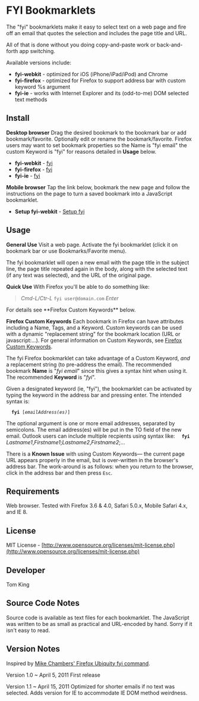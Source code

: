 FYI Bookmarklets
==========

The "fyi" bookmarklets make it easy to select text on a web page and fire off an email
that quotes the selection and includes the page title and URL.

All of that is done without you doing copy-and-paste work or back-and-forth app switching.

Available versions include:

+ **fyi-webkit** - optimized for iOS (iPhone/iPad/iPod) and Chrome
+ **fyi-firefox** - optimized for Firefox to support address bar with custom keyword %s argument
+ **fyi-ie** - works with Internet Explorer and its (odd-to-me) DOM selected text methods

Install
----------

**Desktop browser**
Drag the desired bookmark to the bookmark bar or add bookmark/favorite.
Optionally edit or rename the bookmark/favorite. Firefox users may want to set bookmark properties
so the Name is "fyi email" the custom Keyword is "fyi" for reasons detailed in **Usage** below.

+ **fyi-webkit** - <a href="javascript:var%20r=%22%250A%22,t=encodeURIComponent(document.title),g=window.getSelection();location.href=%22mailto:%20?subject=fyi:%20%22+t+%22&body=%22+t+r+location.href+r+(g!=%22%22?(%22---%22+r+encodeURIComponent(g)+r+r):%22%22);void%20(%221.Y%22);" title="fyi-webkit">fyi</a>
+ **fyi-firefox** - <a href="javascript:var%20r=%22%250A%22,t=encodeURIComponent(document.title),g=window.getSelection();location.href=%22mailto:%22+(String(%22%25s%22)===%22%25s%22?%22%20%22:%22%25s%22)+%22?subject=fyi:%20%22+t+%22&body=%22+t+r+location.href+(g!=%22%22?(%22---%22+r+encodeURIComponent(g)+r+r):%22%22);void%20(%221.8%22);" title="fyi-firefox">fyi</a>
+ **fyi-ie** - <a href="javascript:var%20r=%22%250A%22,t=encodeURIComponent(document.title),g=document.selection;location.href=%22mailto:%20?subject=fyi:%20%22+t+%22&body=%22+t+r+location.href+r+(g&&g.createRange().text?(%22---%22+r+encodeURIComponent(g.createRange().text)+r+%22--%22+r+r):%22%22);void%20(%221.8%22);" title="fyi-ie">fyi</a>

**Mobile browser**
Tap the link below, bookmark the new page and follow the instructions
on the page to turn a saved bookmark into a JavaScript bookmarklet.

+ **Setup fyi-webkit** - <a href="http://mmind.me/_?javascript:var%20r=%22%250A%22,t=encodeURIComponent(document.title),g=window.getSelection();location.href=%22mailto:%20?subject=fyi:%20%22+t+%22&body=%22+t+r+location.href+r+(g!=%22%22?(%22---%22+r+encodeURIComponent(g)+r+r):%22%22);void%20(%221.Y%22);" title="Setup fyi-webkit">Setup fyi</a>


Usage
----------

**General Use**
Visit a web page.
Activate the fyi bookmarklet (click it on bookmark bar or use Bookmarks/Favorite menu).

The fyi bookmarklet will open a new email with the page title in the subject line,
the page title repeated again in the body, along with the selected text (if any text
was selected), and the URL of the original page.

**Quick Use**
With Firefox you'll be able to do something like:
<blockquote><i>Cmd-L/Ctr-L</i> <code>fyi user@domain.com</code> <i>Enter</i></blockquote>
For details see  **Firefox Custom Keywords** below.

**Firefox Custom Keywords**
Each bookmark in Firefox can have attributes including a Name, Tags, and
a Keyword. Custom keywords can be used with a dynamic "replacement string"
for the bookmark location (URL or javascript:…).
For general information on Custom Keywords, see [Firefox Custom Keywords](https://www.mozilla.org/docs/end-user/keywords.html "Mozilla Firefox Custom Keywords").

The fyi Firefox bookmarklet can take advantage of a Custom Keyword, _and_
a replacement string (to pre-address the email). The recommended bookmark
**Name** is "_fyi email_" since this gives a syntax hint when using it. The
recommended **Keyword** is "_fyi_".

Given a designated keyword (ie, "fyi"), the bookmarklet can be activated by
typing the keyword in the address bar and pressing enter. The intended syntax
is:

<code><b>&nbsp;&nbsp;fyi</b> [<i>emailAddress(es)</i>]</code>

The optional argument is one or more email addresses, separated by semicolons.
The email address(es) will be put in the TO field of the new email. Outlook users
can include multiple recpients using syntax like:
<code><b>&nbsp;&nbsp;fyi</b> </code>_Lastname1_,_Firstname1_;_Lastname2_,_Firstname2_;…

There is a **Known Issue** with using Custom Keywords&mdash;
the current page URL appears properly in the email, but is over-written in the browser's
address bar. The work-around is as follows: when you return to the browser, click in the address bar
and then press `Esc`.

Requirements
----------

Web browser. Tested with Firefox 3.6 & 4.0, Safari 5.0.x, Mobile Safari 4.x, and IE 8.

License
----------

MIT License - [http://www.opensource.org/licenses/mit-license.php](http://www.opensource.org/licenses/mit-license.php)

Developer
----------

Tom King

Source Code Notes
----------

Source code is available as text files for each bookmarklet.
The JavaScript was written to be as small as practical and URL-encoded by hand.
Sorry if it isn't easy to read.

Version Notes
----------

Inspired by [Mike Chambers' Firefox Ubiquity fyi command](http://www.mikechambers.com/blog/2009/07/13/fyi-ubiquity-command-updated/ "Mike Chambers: code=joy : Ubiquity fyi command updated").

Version 1.0 ~ April 5, 2011
First release

Version 1.1 ~ April 15, 2011
Optimized for shorter emails if no text was selected.
Adds version for IE to accommodate IE DOM method weirdness.

